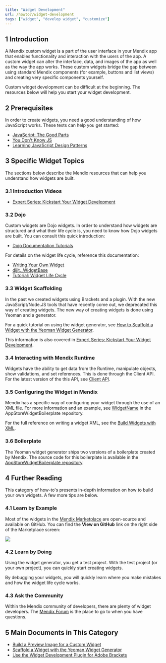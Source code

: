 ```yaml
---
title: "Widget Development"
url: /howto7/widget-development
tags: ["widget", "develop widget", "customize"]
---
```


## 1 Introduction

A Mendix custom widget is a part of the user interface in your Mendix app that enables functionality and interaction with the users of the app. A custom widget can alter the interface, data, and images of the app as well as the way the app works. These custom widgets bridge the gap between using standard Mendix components (for example, buttons and list views) and creating very specific components yourself.

Custom widget development can be difficult at the beginning. The resources below will help you start your widget development.

## 2 Prerequisites

In order to create widgets, you need a good understanding of how JavaScript works. These texts can help you get started:

 * [JavaScript: The Good Parts](http://shop.oreilly.com/product/9780596517748.do)
 * [You Don't Know JS](https://github.com/getify/You-Dont-Know-JS)
 * [Learning JavaScript Design Patterns](https://addyosmani.com/resources/essentialjsdesignpatterns/book/)

## 3 Specific Widget Topics

The sections below describe the Mendix resources that can help you understand how widgets are built.

### 3.1 Introduction Videos

* [Expert Series: Kickstart Your Widget Development](https://www.youtube.com/watch?v=MZ0Ihu2QGYY)

### 3.2 Dojo

Custom widgets are Dojo widgets. In order to understand how widgets are structured and what their life cycle is, you need to know how Dojo widgets are built. You can consult this quick introduction:

 * [Dojo Documentation Tutorials](http://dojotoolkit.org/documentation/#tutorials)

For details on the widget life cycle, reference this documentation:

 * [Writing Your Own Widget](http://dojotoolkit.org/reference-guide/1.10/quickstart/writingWidgets.html)
 * [dijit.\_WidgetBase](https://dojotoolkit.org/reference-guide/1.10/dijit/_WidgetBase.html)
 * [Tutorial: Widget Life Cycle](https://apidocs.rnd.mendix.com/6/client/tutorial-widget-lifecycle.html)

### 3.3 Widget Scaffolding

In the past we created widgets using Brackets and a plugin. With the new JavaScript/Node.JS tools that have recently come out, we deprecated this way of creating widgets. The new way of creating widgets is done using Yeoman and a generator.

For a quick tutorial on using the widget generator, see [How to Scaffold a Widget with the Yeoman Widget Generator](scaffold-a-widget-with-the-yeoman-widget-generator).

This information is also covered in [Expert Series: Kickstart Your Widget Development](https://www.youtube.com/watch?v=MZ0Ihu2QGYY).

### 3.4 Interacting with Mendix Runtime

Widgets have the ability to get data from the Runtime, manipulate objects, show validations, and set references. This is done through the Client API. For the latest version of the this API, see [Client API](https://apidocs.rnd.mendix.com/7/client).

### 3.5 Configuring the Widget in Mendix

Mendix has a specific way of configuring your widget through the use of an XML file. For more information and an example, see [WidgetName](https://github.com/mendix/AppStoreWidgetBoilerplate/blob/master/src/WidgetName/WidgetName.xml) in the AppStoreWidgetBoilerplate repository.

For the full reference on writing a widget XML, see the [Build Widgets with XML](use-xml-widget).

### 3.6 Boilerplate

The Yeoman widget generator ships two versions of a boilerplate created by Mendix. The source code for this boilerplate is available in the [AppStoreWidgetBoilerplate repository](https://github.com/mendix/AppStoreWidgetBoilerplate).

## 4 Further Reading

This category of how-to's presents in-depth information on how to build your own widgets. A few more tips are below.

### 4.1 Learn by Example

Most of the widgets in the [Mendix Marketplace](https://marketplace.mendix.com/) are open-source and available on GitHub. You can find the **View on GitHub** link on the right side of the Marketplace screen:

![](/attachments/howto7/widget-development/appstore-github-link.png)

### 4.2 Learn by Doing

Using the widget generator, you get a test project. With the test project (or your own project), you can quickly start creating widgets.

By debugging your widgets, you will quickly learn where you make mistakes and how the widget life cycle works.

### 4.3 Ask the Community

Within the Mendix community of developers, there are plenty of widget developers. The [Mendix Forum](https://forum.mendixcloud.com) is the place to go to when you have questions.

## 5 Main Documents in This Category

* [Build a Preview Image for a Custom Widget](add-a-preview-image-for-custom-widget)
* [Scaffold a Widget with the Yeoman Widget Generator](scaffold-a-widget-with-the-yeoman-widget-generator)
* [Use the Widget Development Plugin for Adobe Brackets](use-the-widget-development-plugin-for-adobe-brackets)
